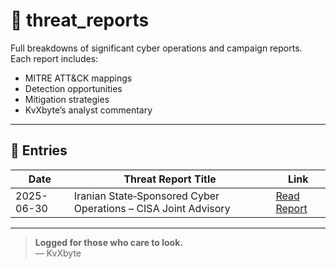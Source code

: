 # 📄 threat_reports

Full breakdowns of significant cyber operations and campaign reports.  
Each report includes:
- MITRE ATT&CK mappings  
- Detection opportunities  
- Mitigation strategies  
- KvXbyte’s analyst commentary  

---

## 📄 Entries

| Date       | Threat Report Title                                                   | Link                                                                 |
|------------|------------------------------------------------------------------------|----------------------------------------------------------------------|
| 2025-06-30 | Iranian State‑Sponsored Cyber Operations – CISA Joint Advisory        | [Read Report](iran_state_sponsored_operations_fact_sheet_june2025.md) |

---

> **Logged for those who care to look.**  
> — KvXbyte
